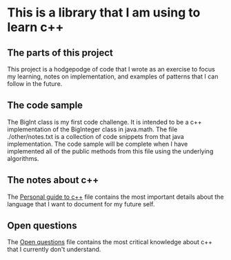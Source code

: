 # This is a library that I am using to learn c++

## The parts of this project

This project is a hodgepodge of code that I wrote as an exercise to focus my learning, notes on implementation, and examples of patterns that I can follow in the future.

## The code sample

The BigInt class is my first code challenge. It is intended to be a c++ implementation of the BigInteger class in java.math. The file ./other/notes.txt is a collection of code snippets from that java implementation. The code sample will be complete when I have implemented all of the public methods from this file using the underlying algorithms.

## The notes about c++

The [Personal guide to c++](./PERSONAL_GUIDE.md) file contains the most important details about the language that I want to document for my future self.

## Open questions

The [Open questions](./OPEN_QESTIONS.md) file contains the most critical knowledge about c++ that I currently don't understand.
